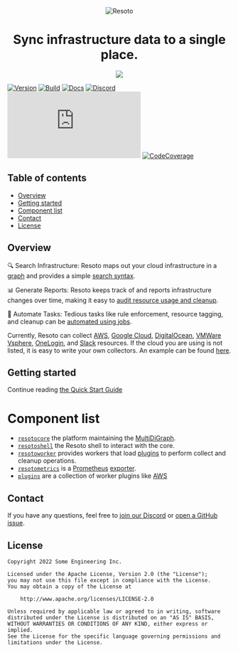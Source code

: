 <p align="center"><img src="https://raw.githubusercontent.com/someengineering/resoto/main/misc/resoto_200.png" alt="Resoto"/>
<h1 align="center">Sync infrastructure data to a single place.</h1>

<p align="center"><img src="https://raw.githubusercontent.com/someengineering/resoto/main/misc/resoto_banner.png"/></p>

[![Version](https://img.shields.io/github/v/tag/someengineering/resoto?label=latest)](https://github.com/someengineering/resoto/tags/)
[![Build](https://img.shields.io/github/actions/workflow/status/someengineering/resoto/docker-build.yml)](https://github.com/someengineering/resoto/commits/main)
[![Docs](https://img.shields.io/badge/docs-latest-<COLOR>.svg)](https://resoto.com/docs)
[![Discord](https://img.shields.io/discord/778029408132923432?label=discord)](https://discord.gg/someengineering)
[![Known Vulnerabilities](https://img.shields.io/snyk/vulnerabilities/github/someengineering/resoto/resotolib/requirements.txt)](https://app.snyk.io/org/some-engineering-inc./projects)
[![CodeCoverage](https://img.shields.io/codecov/c/github/someengineering/resoto?token=ZEZW5JAR5J)](https://app.codecov.io/gh/someengineering/resoto/)

## Table of contents

* [Overview](#overview)
* [Getting started](#getting-started)
* [Component list](#component-list)
* [Contact](#contact)
* [License](#license)


## Overview
🔍 Search Infrastructure: Resoto maps out your cloud infrastructure in a [graph](https://resoto.com/docs/concepts/graph) and provides a simple [search syntax](https://resoto.com/docs/concepts/search).

📊 Generate Reports: Resoto keeps track of and reports infrastructure changes over time, making it easy to [audit resource usage and cleanup](https://resoto.com/docs/concepts/search/aggregation).

🤖 Automate Tasks: Tedious tasks like rule enforcement, resource tagging, and cleanup can be [automated using jobs](https://resoto.com/docs/concepts/automation/job).


Currently, Resoto can collect [AWS](plugins/aws), [Google Cloud](plugins/gcp), [DigitalOcean](plugins/digitalocean), [VMWare Vsphere](plugins/vsphere), [OneLogin](plugins/onelogin), and [Slack](plugins/slack) resources. If the cloud you are using is not listed, it is easy to write your own collectors. An example can be found [here](plugins/example_collector).

## Getting started

Continue reading [the Quick Start Guide](https://resoto.com/docs/getting-started/)


# Component list
- [`resotocore`](resotocore) the platform maintaining the [MultiDiGraph](https://en.wikipedia.org/wiki/Multigraph#Directed_multigraph_(edges_with_own_identity)).
- [`resotoshell`](resotoshell) the Resoto shell to interact with the core.
- [`resotoworker`](resotoworker) provides workers that load [plugins](plugins) to perform collect and cleanup operations.
- [`resotometrics`](resotometrics) is a [Prometheus](https://prometheus.io/) [exporter](https://prometheus.io/docs/instrumenting/exporters/).
- [`plugins`](plugins) are a collection of worker plugins like [AWS](plugins/aws)


## Contact
If you have any questions, feel free to [join our Discord](https://discord.gg/someengineering) or [open a GitHub issue](https://github.com/someengineering/resoto/issues/new).


## License
```
Copyright 2022 Some Engineering Inc.

Licensed under the Apache License, Version 2.0 (the "License");
you may not use this file except in compliance with the License.
You may obtain a copy of the License at

    http://www.apache.org/licenses/LICENSE-2.0

Unless required by applicable law or agreed to in writing, software
distributed under the License is distributed on an "AS IS" BASIS,
WITHOUT WARRANTIES OR CONDITIONS OF ANY KIND, either express or implied.
See the License for the specific language governing permissions and
limitations under the License.
```
